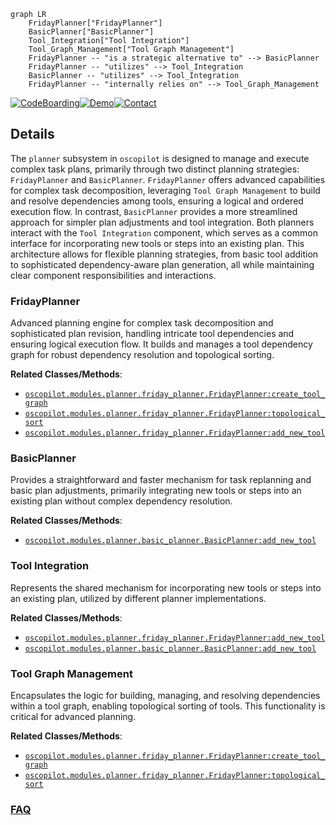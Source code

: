 ```mermaid
graph LR
    FridayPlanner["FridayPlanner"]
    BasicPlanner["BasicPlanner"]
    Tool_Integration["Tool Integration"]
    Tool_Graph_Management["Tool Graph Management"]
    FridayPlanner -- "is a strategic alternative to" --> BasicPlanner
    FridayPlanner -- "utilizes" --> Tool_Integration
    BasicPlanner -- "utilizes" --> Tool_Integration
    FridayPlanner -- "internally relies on" --> Tool_Graph_Management
```

[![CodeBoarding](https://img.shields.io/badge/Generated%20by-CodeBoarding-9cf?style=flat-square)](https://github.com/CodeBoarding/GeneratedOnBoardings)[![Demo](https://img.shields.io/badge/Try%20our-Demo-blue?style=flat-square)](https://www.codeboarding.org/demo)[![Contact](https://img.shields.io/badge/Contact%20us%20-%20contact@codeboarding.org-lightgrey?style=flat-square)](mailto:contact@codeboarding.org)

## Details

The `planner` subsystem in `oscopilot` is designed to manage and execute complex task plans, primarily through two distinct planning strategies: `FridayPlanner` and `BasicPlanner`. `FridayPlanner` offers advanced capabilities for complex task decomposition, leveraging `Tool Graph Management` to build and resolve dependencies among tools, ensuring a logical and ordered execution flow. In contrast, `BasicPlanner` provides a more streamlined approach for simpler plan adjustments and tool integration. Both planners interact with the `Tool Integration` component, which serves as a common interface for incorporating new tools or steps into an existing plan. This architecture allows for flexible planning strategies, from basic tool addition to sophisticated dependency-aware plan generation, all while maintaining clear component responsibilities and interactions.

### FridayPlanner
Advanced planning engine for complex task decomposition and sophisticated plan revision, handling intricate tool dependencies and ensuring logical execution flow. It builds and manages a tool dependency graph for robust dependency resolution and topological sorting.


**Related Classes/Methods**:

- <a href="https://github.com/OS-Copilot/OS-Copilot/blob/main/oscopilot/modules/planner/friday_planner.py" target="_blank" rel="noopener noreferrer">`oscopilot.modules.planner.friday_planner.FridayPlanner:create_tool_graph`</a>
- <a href="https://github.com/OS-Copilot/OS-Copilot/blob/main/oscopilot/modules/planner/friday_planner.py" target="_blank" rel="noopener noreferrer">`oscopilot.modules.planner.friday_planner.FridayPlanner:topological_sort`</a>
- <a href="https://github.com/OS-Copilot/OS-Copilot/blob/main/oscopilot/modules/planner/friday_planner.py" target="_blank" rel="noopener noreferrer">`oscopilot.modules.planner.friday_planner.FridayPlanner:add_new_tool`</a>


### BasicPlanner
Provides a straightforward and faster mechanism for task replanning and basic plan adjustments, primarily integrating new tools or steps into an existing plan without complex dependency resolution.


**Related Classes/Methods**:

- <a href="https://github.com/OS-Copilot/OS-Copilot/blob/main/oscopilot/modules/planner/basic_planner.py" target="_blank" rel="noopener noreferrer">`oscopilot.modules.planner.basic_planner.BasicPlanner:add_new_tool`</a>


### Tool Integration
Represents the shared mechanism for incorporating new tools or steps into an existing plan, utilized by different planner implementations.


**Related Classes/Methods**:

- <a href="https://github.com/OS-Copilot/OS-Copilot/blob/main/oscopilot/modules/planner/friday_planner.py" target="_blank" rel="noopener noreferrer">`oscopilot.modules.planner.friday_planner.FridayPlanner:add_new_tool`</a>
- <a href="https://github.com/OS-Copilot/OS-Copilot/blob/main/oscopilot/modules/planner/basic_planner.py" target="_blank" rel="noopener noreferrer">`oscopilot.modules.planner.basic_planner.BasicPlanner:add_new_tool`</a>


### Tool Graph Management
Encapsulates the logic for building, managing, and resolving dependencies within a tool graph, enabling topological sorting of tools. This functionality is critical for advanced planning.


**Related Classes/Methods**:

- <a href="https://github.com/OS-Copilot/OS-Copilot/blob/main/oscopilot/modules/planner/friday_planner.py" target="_blank" rel="noopener noreferrer">`oscopilot.modules.planner.friday_planner.FridayPlanner:create_tool_graph`</a>
- <a href="https://github.com/OS-Copilot/OS-Copilot/blob/main/oscopilot/modules/planner/friday_planner.py" target="_blank" rel="noopener noreferrer">`oscopilot.modules.planner.friday_planner.FridayPlanner:topological_sort`</a>




### [FAQ](https://github.com/CodeBoarding/GeneratedOnBoardings/tree/main?tab=readme-ov-file#faq)
